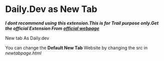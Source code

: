 # Daily.Dev as New Tab
***I dont recommend using this extension.This is for Trail purpose only.Get the official Extension From [official webpage](https://daily.dev/)***



New tab As Daily.dev

You can change the **Default New Tab** Website by changing the src in *newtabpage.html*
